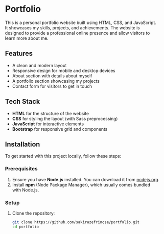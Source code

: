 # Portfolio

This is a personal portfolio website built using HTML, CSS, and JavaScript. It showcases my skills, projects, and achievements. The website is designed to provide a professional online presence and allow visitors to learn more about me.

## Features

- A clean and modern layout
- Responsive design for mobile and desktop devices
- About section with details about myself
- A portfolio section showcasing my projects
- Contact form for visitors to get in touch

## Tech Stack

- **HTML** for the structure of the website
- **CSS** for styling the layout (with Sass preprocessing)
- **JavaScript** for interactive elements
- **Bootstrap** for responsive grid and components

## Installation

To get started with this project locally, follow these steps:

### Prerequisites

1. Ensure you have **Node.js** installed. You can download it from [nodejs.org](https://nodejs.org/).
2. Install **npm** (Node Package Manager), which usually comes bundled with Node.js.

### Setup

1. Clone the repository:

   ```bash
   git clone https://github.com/sakirazefrincse/portfolio.git
   cd portfolio
